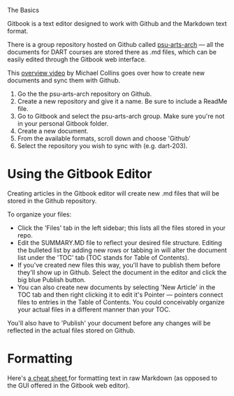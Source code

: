 The Basics

Gitbook is a text editor designed to work with Github and the Markdown text format.

There is a group repository hosted on Github called [psu-arts-arch](https://github.com/psu-arts-arch) — all the documents for DART courses are stored there as .md files, which can be easily edited through the Gitbook web interface.

This [overview video](https://www.youtube.com/watch?v=ivIipcMiCuI) by Michael Collins goes over how to create new documents and sync them with Github.

1. Go the the psu-arts-arch repository on Github.
2. Create a new repository and give it a name. Be sure to include a ReadMe file.
3. Go to Gitbook and select the psu-arts-arch group. Make sure you're not in your personal Gitbook folder.
4. Create a new document.
5. From the available formats, scroll down and choose 'Github'
6. Select the repository you wish to sync with \(e.g. dart-203\).

# Using the Gitbook Editor

Creating articles in the Gitbook editor will create new .md files that will be stored in the Github repository.

To organize your files:

* Click the 'Files' tab in the left sidebar; this lists all the files stored in your repo. 
* Edit the SUMMARY.MD file to reflect your desired file structure. Editing the bulleted list by adding new rows or tabbing in will alter the document list under the 'TOC' tab \(TOC stands for Table of Contents\). 
* If you've created new files this way, you'll have to publish them before they'll show up in Github. Select the document in the editor and click the big blue Publish button. 
* You can also create new documents by selecting 'New Article' in the TOC tab and then right clicking it to edit it's Pointer — pointers connect files to entries in the Table of Contents. You could conceivably organize your actual files in a different manner than your TOC.  

You'll also have to 'Publish' your document before any changes will be reflected in the actual files stored on Github. 

# Formatting

Here's [a cheat sheet ](https://github.com/adam-p/markdown-here/wiki/Markdown-Cheatsheet)for formatting text in raw Markdown \(as opposed to the GUI offered in the Gitbook web editor\).

